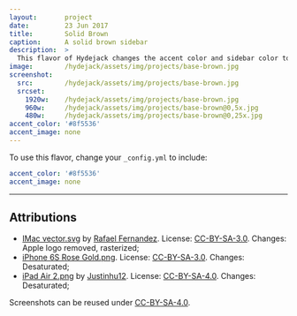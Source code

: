 ```yaml
---
layout:       project
date:         23 Jun 2017
title:        Solid Brown
caption:      A solid brown sidebar
description:  >
  This flavor of Hydejack changes the accent color and sidebar color to the same brown as the "0f"-theme of the original Hyde Jekyll theme.
image:        /hydejack/assets/img/projects/base-brown.jpg
screenshot:
  src:        /hydejack/assets/img/projects/base-brown.jpg
  srcset:
    1920w:    /hydejack/assets/img/projects/base-brown.jpg
    960w:     /hydejack/assets/img/projects/base-brown@0,5x.jpg
    480w:     /hydejack/assets/img/projects/base-brown@0,25x.jpg
accent_color: '#8f5536'
accent_image: none
---
```


To use this flavor, change your `_config.yml` to include:

~~~yml
accent_color: '#8f5536'
accent_image: none
~~~

***

## Attributions
* [IMac vector.svg](https://commons.wikimedia.org/wiki/File:IMac_vector.svg)
  by [Rafael Fernandez](https://commons.wikimedia.org/wiki/User:TheGoldenBox).
  License: [CC-BY-SA-3.0]. Changes: Apple logo removed, rasterized;
* [iPhone 6S Rose Gold.png](https://commons.wikimedia.org/wiki/File:IPhone_6S_Rose_Gold.png).
  License: [CC-BY-SA-3.0]. Changes: Desaturated;
* [iPad Air 2.png](https://commons.wikimedia.org/wiki/File:IPad_Air_2.png)
  by [Justinhu12](https://commons.wikimedia.org/wiki/User:Justinhu12).
  License: [CC-BY-SA-4.0]. Changes: Desaturated;

Screenshots can be reused under [CC-BY-SA-4.0].

[CC-BY-SA-4.0]: https://creativecommons.org/licenses/by-sa/4.0/
[CC-BY-SA-3.0]: https://creativecommons.org/licenses/by-sa/3.0/
